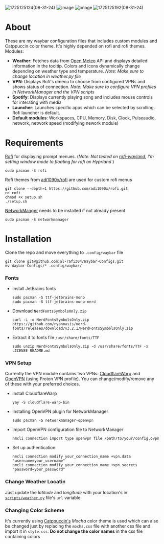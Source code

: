 ![1725125124(08-31-24)](https://github.com/user-attachments/assets/9cabbd80-a8ff-4dc3-962a-7bd784d91ada)
![image](https://github.com/user-attachments/assets/9ac2464a-1953-45e5-af0f-6a80651eb288)
![image](https://github.com/user-attachments/assets/38bc3b6b-dc3f-4e9d-a631-b926d4185358)
![1725125192(08-31-24)](https://github.com/user-attachments/assets/0e782ce1-6479-44cf-a752-77ca6e0df536)

# About
These are my waybar configuration files that includes custom modules and Catppuccin color theme. It's highly depended on rofi and rofi themes. 
Modules:
- **Weather**: Fetches data from [Open Meteo](https://open-meteo.com/en/docs) API and displays detailed information in the tooltip. Colors and icons dynamically change depending on weather type and temperature. *Note: Make sure to change location in weather.py file*
- **VPN**: Displays Rofi's dmenu to choose from configured VPNs and shows status of connection. *Note: Make sure to configure VPN profiles in NetworkManager and the VPN scripts*
- **Spotify**: Displays currently playing song and includes mouse controls for interating with media
- **Launcher**: Launches specific apps which can be selected by scrolling. Rofi launcher is default.
- **Default modules**: Workspaces, CPU, Memory, Disk, Clock, Pulseaudio, network, network speed (modifying nework module)

# Requirements
[Rofi](https://github.com/davatorium/rofi) for displaying prompt menues. (*Note: Not tested on [rofi-wayland](https://archlinux.org/packages/extra/x86_64/rofi-wayland/), I'm setting window mode to floating for rofi on Hyprland* )
```
sudo pacman -S rofi
```
Rofi themes from [adi1090x/rofi](https://github.com/adi1090x/rofi) are used for custom rofi menus  
```
git clone --depth=1 https://github.com/adi1090x/rofi.git
cd rofi
chmod +x setup.sh
./setup.sh
```
[NetworkManger](https://wiki.archlinux.org/title/NetworkManager) needs to be installed if not already present

```
sudo pacman -S networkmanager
```

# Installation
Clone the repo and move everything to `.config/waybar` file
```
git clone git@github.com:al-rafi304/Waybar-Configs.git
mv Waybar-Configs/* .config/waybar/
```

### Fonts
 - Install JetBrains fonts 
	```
	sudo pacman -S ttf-jetbrains-mono
	sudo pacman -S ttf-jetbrains-mono-nerd
	```
 - Download `NerdFontsSymbolsOnly.zip`
	```
	curl -L -o NerdFontsSymbolsOnly.zip https://github.com/ryanoasis/nerd-fonts/releases/download/v3.2.1/NerdFontsSymbolsOnly.zip
	```
 - Extract it to fonts file `/usr/share/fonts/TTF`
   ```
   sudo unzip NerdFontsSymbolsOnly.zip -d /usr/share/fonts/TTF -x LICENSE README.md
   ```

### VPN Setup
Currently the VPN module contains two VPNs: [CloudflareWarp](https://aur.archlinux.org/packages/cloudflare-warp-bin) and [OpenVPN](https://wiki.archlinux.org/title/OpenVPN) (using Proton VPN profile). You can change/modify/remove any of these with your preferred choices.
 - Install CloudflareWarp
	```
	yay -S cloudflare-warp-bin
	```
 - Installing OpenVPN plugin for NetworkManager
	```
	sudo pacman -S networkmanager-openvpn
	```
 - Import OpenVPN configuration file to NetworkManager
	```
	nmcli connection import type openvpn file /path/to/your/config.ovpn
	```
 - Set up authentication
   ```
   nmcli connection modify your_connection_name +vpn.data "username=your_username"
   nmcli connection modify your_connection_name +vpn.secrets "password=your_password"
   ```

### Change Weather Locatin
Just update the *latitude* and *longitude* with your location's in [`scripts/weather.py`](https://github.com/al-rafi304/Waybar-Configs/blob/46ff5a3c197ed42a5d8f59695fe901696d63f81f/scripts/weather.py#L49 ) file's `url` variable

### Changing Color Scheme
It's currently using [Catppuccin's](https://github.com/catppuccin/waybar) *Mocha* color theme is used which can also be changed just by replacing the `mocha.css` file with another css file and import it in `style.css`. **Do not change the color names** in the css file containing colors
